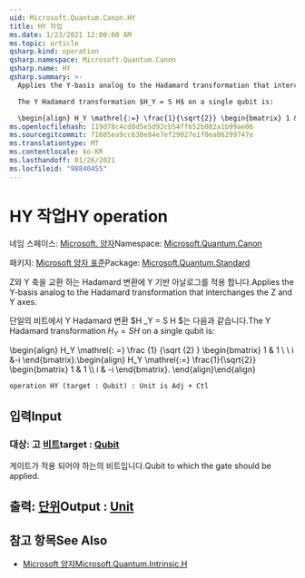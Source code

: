```yaml
---
uid: Microsoft.Quantum.Canon.HY
title: HY 작업
ms.date: 1/23/2021 12:00:00 AM
ms.topic: article
qsharp.kind: operation
qsharp.namespace: Microsoft.Quantum.Canon
qsharp.name: HY
qsharp.summary: >-
  Applies the Y-basis analog to the Hadamard transformation that interchanges the Z and Y axes.

  The Y Hadamard transformation $H_Y = S H$ on a single qubit is:

  \begin{align} H_Y \mathrel{:=} \frac{1}{\sqrt{2}} \begin{bmatrix} 1 & 1 \\\\ i & -i \end{bmatrix}. \end{align}
ms.openlocfilehash: 119d78c4cd8d5e5d92cb54ff652b082a1b99ae06
ms.sourcegitcommit: 71605ea9cc630e84e7ef29027e1f0ea06299747e
ms.translationtype: MT
ms.contentlocale: ko-KR
ms.lasthandoff: 01/26/2021
ms.locfileid: "98840455"
---
```

# <a name="hy-operation"></a><span data-ttu-id="f5be5-102">HY 작업</span><span class="sxs-lookup"><span data-stu-id="f5be5-102">HY operation</span></span>

<span data-ttu-id="f5be5-103">네임 스페이스: [Microsoft. 양자](xref:Microsoft.Quantum.Canon)</span><span class="sxs-lookup"><span data-stu-id="f5be5-103">Namespace: [Microsoft.Quantum.Canon](xref:Microsoft.Quantum.Canon)</span></span>

<span data-ttu-id="f5be5-104">패키지: [Microsoft 양자 표준](https://nuget.org/packages/Microsoft.Quantum.Standard)</span><span class="sxs-lookup"><span data-stu-id="f5be5-104">Package: [Microsoft.Quantum.Standard](https://nuget.org/packages/Microsoft.Quantum.Standard)</span></span>


<span data-ttu-id="f5be5-105">Z와 Y 축을 교환 하는 Hadamard 변환에 Y 기반 아날로그를 적용 합니다.</span><span class="sxs-lookup"><span data-stu-id="f5be5-105">Applies the Y-basis analog to the Hadamard transformation that interchanges the Z and Y axes.</span></span>

<span data-ttu-id="f5be5-106">단일의 비트에서 Y Hadamard 변환 $H _Y = S H $는 다음과 같습니다.</span><span class="sxs-lookup"><span data-stu-id="f5be5-106">The Y Hadamard transformation $H_Y = S H$ on a single qubit is:</span></span>

<span data-ttu-id="f5be5-107">\begin{align} H_Y \mathrel{: =} \frac {1} {\sqrt {2} } \begin{bmatrix} 1 & 1 \\ \\ i &-i \end{bmatrix}.</span><span class="sxs-lookup"><span data-stu-id="f5be5-107">\begin{align} H_Y \mathrel{:=} \frac{1}{\sqrt{2}} \begin{bmatrix} 1 & 1 \\\\ i & -i \end{bmatrix}.</span></span>
<span data-ttu-id="f5be5-108">\end{align}</span><span class="sxs-lookup"><span data-stu-id="f5be5-108">\end{align}</span></span>

```qsharp
operation HY (target : Qubit) : Unit is Adj + Ctl
```


## <a name="input"></a><span data-ttu-id="f5be5-109">입력</span><span class="sxs-lookup"><span data-stu-id="f5be5-109">Input</span></span>

### <a name="target--qubit"></a><span data-ttu-id="f5be5-110">대상: 고 [비트](xref:microsoft.quantum.lang-ref.qubit)</span><span class="sxs-lookup"><span data-stu-id="f5be5-110">target : [Qubit](xref:microsoft.quantum.lang-ref.qubit)</span></span>

<span data-ttu-id="f5be5-111">게이트가 적용 되어야 하는의 비트입니다.</span><span class="sxs-lookup"><span data-stu-id="f5be5-111">Qubit to which the gate should be applied.</span></span>



## <a name="output--unit"></a><span data-ttu-id="f5be5-112">출력: [단위](xref:microsoft.quantum.lang-ref.unit)</span><span class="sxs-lookup"><span data-stu-id="f5be5-112">Output : [Unit](xref:microsoft.quantum.lang-ref.unit)</span></span>



## <a name="see-also"></a><span data-ttu-id="f5be5-113">참고 항목</span><span class="sxs-lookup"><span data-stu-id="f5be5-113">See Also</span></span>

- [<span data-ttu-id="f5be5-114">Microsoft 양자</span><span class="sxs-lookup"><span data-stu-id="f5be5-114">Microsoft.Quantum.Intrinsic.H</span></span>](xref:Microsoft.Quantum.Intrinsic.H)
